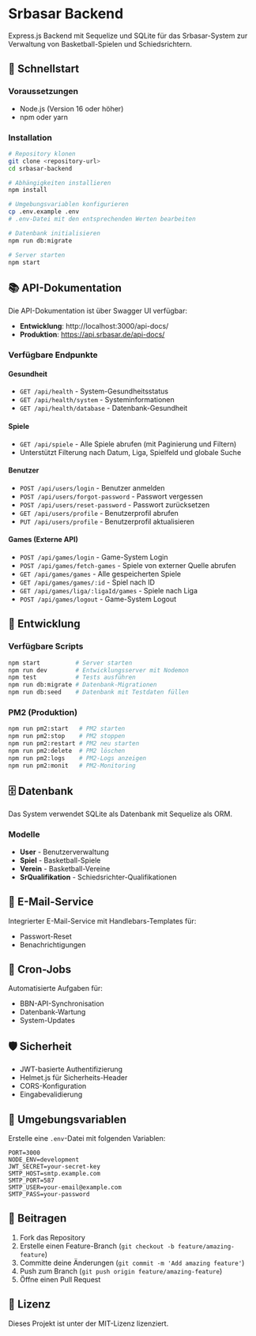 # Srbasar Backend

Express.js Backend mit Sequelize und SQLite für das Srbasar-System zur Verwaltung von Basketball-Spielen und Schiedsrichtern.

## 🚀 Schnellstart

### Voraussetzungen
- Node.js (Version 16 oder höher)
- npm oder yarn

### Installation
```bash
# Repository klonen
git clone <repository-url>
cd srbasar-backend

# Abhängigkeiten installieren
npm install

# Umgebungsvariablen konfigurieren
cp .env.example .env
# .env-Datei mit den entsprechenden Werten bearbeiten

# Datenbank initialisieren
npm run db:migrate

# Server starten
npm start
```

## 📚 API-Dokumentation

Die API-Dokumentation ist über Swagger UI verfügbar:

- **Entwicklung**: http://localhost:3000/api-docs/
- **Produktion**: https://api.srbasar.de/api-docs/

### Verfügbare Endpunkte

#### Gesundheit
- `GET /api/health` - System-Gesundheitsstatus
- `GET /api/health/system` - Systeminformationen
- `GET /api/health/database` - Datenbank-Gesundheit

#### Spiele
- `GET /api/spiele` - Alle Spiele abrufen (mit Paginierung und Filtern)
- Unterstützt Filterung nach Datum, Liga, Spielfeld und globale Suche

#### Benutzer
- `POST /api/users/login` - Benutzer anmelden
- `POST /api/users/forgot-password` - Passwort vergessen
- `POST /api/users/reset-password` - Passwort zurücksetzen
- `GET /api/users/profile` - Benutzerprofil abrufen
- `PUT /api/users/profile` - Benutzerprofil aktualisieren

#### Games (Externe API)
- `POST /api/games/login` - Game-System Login
- `POST /api/games/fetch-games` - Spiele von externer Quelle abrufen
- `GET /api/games/games` - Alle gespeicherten Spiele
- `GET /api/games/games/:id` - Spiel nach ID
- `GET /api/games/liga/:ligaId/games` - Spiele nach Liga
- `POST /api/games/logout` - Game-System Logout

## 🔧 Entwicklung

### Verfügbare Scripts
```bash
npm start          # Server starten
npm run dev        # Entwicklungsserver mit Nodemon
npm test           # Tests ausführen
npm run db:migrate # Datenbank-Migrationen
npm run db:seed    # Datenbank mit Testdaten füllen
```

### PM2 (Produktion)
```bash
npm run pm2:start   # PM2 starten
npm run pm2:stop    # PM2 stoppen
npm run pm2:restart # PM2 neu starten
npm run pm2:delete  # PM2 löschen
npm run pm2:logs    # PM2-Logs anzeigen
npm run pm2:monit   # PM2-Monitoring
```

## 🗄️ Datenbank

Das System verwendet SQLite als Datenbank mit Sequelize als ORM.

### Modelle
- **User** - Benutzerverwaltung
- **Spiel** - Basketball-Spiele
- **Verein** - Basketball-Vereine
- **SrQualifikation** - Schiedsrichter-Qualifikationen

## 📧 E-Mail-Service

Integrierter E-Mail-Service mit Handlebars-Templates für:
- Passwort-Reset
- Benachrichtigungen

## 🔄 Cron-Jobs

Automatisierte Aufgaben für:
- BBN-API-Synchronisation
- Datenbank-Wartung
- System-Updates

## 🛡️ Sicherheit

- JWT-basierte Authentifizierung
- Helmet.js für Sicherheits-Header
- CORS-Konfiguration
- Eingabevalidierung

## 📝 Umgebungsvariablen

Erstelle eine `.env`-Datei mit folgenden Variablen:

```env
PORT=3000
NODE_ENV=development
JWT_SECRET=your-secret-key
SMTP_HOST=smtp.example.com
SMTP_PORT=587
SMTP_USER=your-email@example.com
SMTP_PASS=your-password
```

## 🤝 Beitragen

1. Fork das Repository
2. Erstelle einen Feature-Branch (`git checkout -b feature/amazing-feature`)
3. Committe deine Änderungen (`git commit -m 'Add amazing feature'`)
4. Push zum Branch (`git push origin feature/amazing-feature`)
5. Öffne einen Pull Request

## 📄 Lizenz

Dieses Projekt ist unter der MIT-Lizenz lizenziert.
